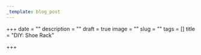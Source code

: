 ```yaml
---
_template: blog_post
---
```


+++
date = ""
description = ""
draft = true
image = ""
slug = ""
tags = []
title = "DIY: Shoe Rack"

+++
